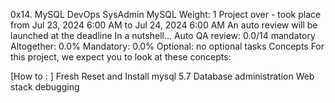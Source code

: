 0x14. MySQL
DevOps
SysAdmin
MySQL
 Weight: 1
 Project over - took place from Jul 23, 2024 6:00 AM to Jul 24, 2024 6:00 AM
 An auto review will be launched at the deadline
In a nutshell…
Auto QA review: 0.0/14 mandatory
Altogether:  0.0%
Mandatory: 0.0%
Optional: no optional tasks
Concepts
For this project, we expect you to look at these concepts:

[How to : ] Fresh Reset and Install mysql 5.7
Database administration
Web stack debugging

